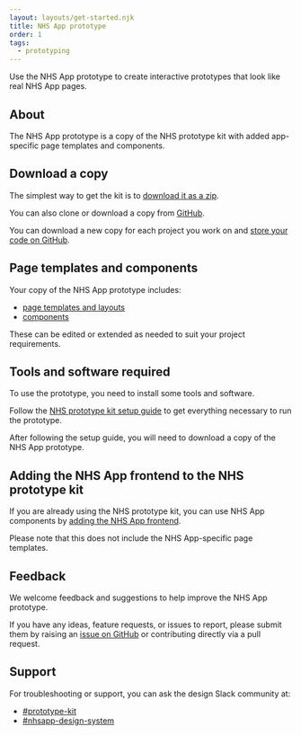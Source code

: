```yaml
---
layout: layouts/get-started.njk
title: NHS App prototype
order: 1
tags:
  - prototyping
---
```


Use the NHS App prototype to create interactive prototypes that look like real NHS App pages.

## About

The NHS App prototype is a copy of the NHS prototype kit with added app-specific page templates and components.

## Download a copy

The simplest way to get the kit is to [download it as a zip](https://github.com/nhsuk/nhsapp-prototype/archive/refs/heads/main.zip).

You can also clone or download a copy from [GitHub](https://github.com/nhsuk/nhsapp-prototype).

You can download a new copy for each project you work on and [store your code on GitHub](/get-started/github-and-heroku).

## Page templates and components

Your copy of the NHS App prototype includes:

- [page templates and layouts](https://nhs-app-redesign-prototype-96ab88b99fdb.herokuapp.com/pages/)
- [components](https://nhs-app-redesign-prototype-96ab88b99fdb.herokuapp.com/components/)

These can be edited or extended as needed to suit your project requirements.

## Tools and software required

To use the prototype, you need to install some tools and software.

Follow the [NHS prototype kit setup guide](https://prototype-kit.service-manual.nhs.uk/install) to get everything necessary to run the prototype.

After following the setup guide, you will need to download a copy of the NHS App prototype.

## Adding the NHS App frontend to the NHS prototype kit

If you are already using the NHS prototype kit, you can use NHS App components by [adding the NHS App frontend](/get-started/install-nhsapp-frontend).

Please note that this does not include the NHS App-specific page templates.

## Feedback

We welcome feedback and suggestions to help improve the NHS App prototype.

If you have any ideas, feature requests, or issues to report, please submit them by raising an [issue on GitHub](https://github.com/nhsuk/nhsapp-prototype/issues) or contributing directly via a pull request.

## Support

For troubleshooting or support, you can ask the design Slack community at:

- [#prototype-kit](https://nhsdigitalcorporate.enterprise.slack.com/archives/C042J3MTJG2)
- [#nhsapp-design-system](https://nhsdigitalcorporate.enterprise.slack.com/archives/C06GY1LRP19)
